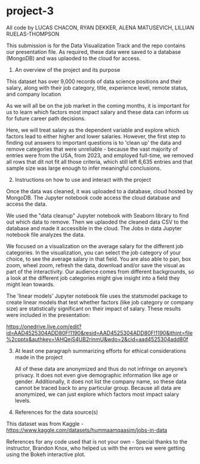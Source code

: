 # project-3

All code by LUCAS CHACON, RYAN DEKKER, ALENA MATUSEVICH, LILLIAN RUELAS-THOMPSON

This submission is for the Data Visualization Track and the repo contains our presentation file. As required, these data were saved to a database (MongoDB) and was uplaoded to the cloud for access. 

1) An overview of the project and its purpose

This dataset has over 9,000 records of data science positions and their salary, along with their job category, title, experience level, remote status, and company location

As we will all be on the job market in the coming months, it is important for us to learn which factors most impact salary and these data can inform us for future career path decisions. 

Here, we will treat salary as the dependent variable and explore which factors lead to either higher and lower salaries. However, the first step to finding out answers to important questions is to 'clean up' the data and remove categories that were unreliable - because the vast majority of entries were from the USA, from 2023, and employed full-time, we removed all rows that dit not fit all those criteria, which still left 6,635 entries and that sample size was large enough to infer meaningful conclusions. 


2) Instructions on how to use and interact with the project

Once the data was cleaned, it was uploaded to a database, cloud hosted by MongoDB. The Jupyter notebook code access the cloud database and access the data. 

We used the "data cleanup" Jupyter notebook with Seaborn library to find out which data to remove. Then we uplaoded the cleaned data CSV to the database and made it accessible in the cloud. The Jobs in data Jupyter notebook file analyzes the data. 


We focused on a visualization on the average salary for the different job categories.  In the visualization, you can select the job category of your choice, to see the average salary in that field. You are also able to pan, box zoom, wheel zoom, refresh the data, download and/or save the visual as part of the interactivity. Our audience comes from different backgrounds, so a look at the different job categories might give insight into a field they might lean towards. 

The 'linear models' Jupyter notebook file uses the statsmodel package to create linear models that test whether factors (like job category or company size) are statistically significant on their impact of salary. These results were included in the presentation:

https://onedrive.live.com/edit?id=AAD4525304ADD80F!1190&resid=AAD4525304ADD80F!1190&ithint=file%2cpptx&authkey=!AHQejS4UB2rinmU&wdo=2&cid=aad4525304add80f

3) At least one paragraph summarizing efforts for ethical considerations made in the project

    All of these data are anonymized and thus do not infringe on anyone’s privacy. It does not even give demographic information like age or gender. Additionally, it does not list the company name, so these data cannot be traced back to any particular group. Because all data are anonymized, we can just explore which factors most impact salary levels.   

4) References for the data source(s)

This dataset was from Kaggle - https://www.kaggle.com/datasets/hummaamqaasim/jobs-in-data

References for any code used that is not your own - Special thanks to the instructor, Brandon Knox, who helped us with the errors we were getting using the Bokeh interactive plot. 
